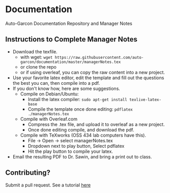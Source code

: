 # Documentation
Auto-Garcon Documentation Repository and Manager Notes

## Instructions to Complete Manager Notes
* Download the texfile. 
  * with wget: `wget https://raw.githubusercontent.com/auto-garcon/documentation/master/managerNotes.tex`
  * or clone the repo
  * or if using overleaf, you can copy the raw content into a new project. 
* Use your favorite latex editor, edit the template and fill out the questions the best you can, then compile into a pdf. 
* If you don't know how, here are some suggestions. 
  * Compile on Debian/Ubuntu: 
    * Install the latex compiler: ` sudo apt-get install texlive-latex-base ` 
    * Compile the template once done editing: `pdflatex ./managerNotes.tex`
  * Compile with Overleaf.com
    * Compress the .tex file, and upload it to overleaf as a new project. 
    * Once done editing compile, and download the pdf. 
  * Compile with TeXworks (OSS 434 lab computers have this). 
    * File -> Open -> select managerNotes.tex
    * Dropdown next to play button, Select pdflatex
    * Hit the play button to compile your latex. 
* Email the resulting PDF to Dr. Sawin, and bring a print out to class. 

## Contributing? 
 Submit a pull request. See a tutorial [here](https://zachmsorenson.github.io/tutorials/github)

